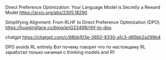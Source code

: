 
Direct Preference Optimization: Your Language Model is Secretly a Reward Model
https://arxiv.org/abs/2305.18290

Simplifying Alignment: From RLHF to Direct Preference Optimization (DPO)
https://huggingface.co/blog/ariG23498/rlhf-to-dpo

chatgpt
https://chatgpt.com/c/68bb103e-3650-8330-a1c3-d95bb2a299b4

DPO avoids RL entirely
Вот почему говорят что по настоящему RL заработал только начиная с thinking models and R1